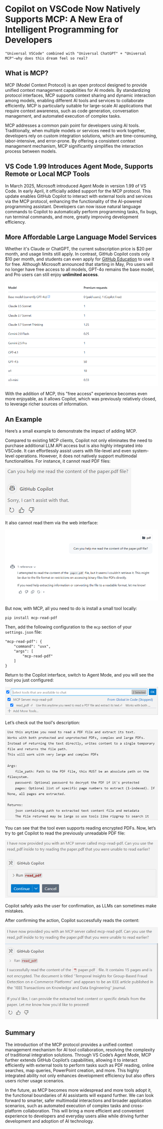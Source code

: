 # Copilot on VSCode Now Natively Supports MCP: A New Era of Intelligent Programming for Developers

```
"Universal VSCode" combined with "Universal ChatGPT" + "Universal MCP"—why does this dream feel so real?
```

## What is MCP?

MCP (Model Context Protocol) is an open protocol designed to provide unified context management capabilities for AI models. By standardizing protocol interfaces, MCP supports context sharing and dynamic interaction among models, enabling different AI tools and services to collaborate efficiently. MCP is particularly suitable for large-scale AI applications that require context awareness, such as code generation, conversation management, and automated execution of complex tasks.

MCP addresses a common pain point for developers using AI tools. Traditionally, when multiple models or services need to work together, developers rely on custom integration solutions, which are time-consuming, labor-intensive, and error-prone. By offering a consistent context management mechanism, MCP significantly simplifies the interaction process between models.

## VS Code 1.99 Introduces Agent Mode, Supports Remote or Local MCP Tools

In March 2025, Microsoft introduced Agent Mode in version 1.99 of VS Code. In early April, it officially added support for the MCP protocol. This update enables GitHub Copilot to interact with external tools and services via the MCP protocol, enhancing the functionality of the AI-powered programming assistant. Developers can now issue natural language commands to Copilot to automatically perform programming tasks, fix bugs, run terminal commands, and more, greatly improving development efficiency.

## More Affordable Large Language Model Services

Whether it's Claude or ChatGPT, the current subscription price is $20 per month, and usage limits still apply. In contrast, GitHub Copilot costs only $10 per month, and students can even apply for [GitHub Education](https://github.com/education) to use it for free. Although Microsoft announced that starting in May, Pro users will no longer have free access to all models, GPT-4o remains the base model, and Pro users can still enjoy **unlimited access**.

![alt text](image.png)

With the addition of MCP, this "free access" experience becomes even more enjoyable, as it allows Copilot, which was previously relatively closed, to leverage richer sources of information.

## An Example

Here’s a small example to demonstrate the impact of adding MCP.

Compared to existing MCP clients, Copilot not only eliminates the need to purchase additional LLM API access but is also highly integrated into VSCode. It can effortlessly assist users with file-level and even system-level operations. However, it does not natively support multimodal functionalities. For instance, it cannot read PDF files:

![alt text](image-2.png)

It also cannot read them via the web interface:

![alt text](image-1.png)

But now, with MCP, all you need to do is install a small tool locally:

```
pip install mcp-read-pdf
```

Then, add the following configuration to the `mcp` section of your `settings.json` file:

```
"mcp-read-pdf": {
    "command": "uvx",
    "args": [
        "mcp-read-pdf"
    ]
}
```

Return to the Copilot interface, switch to Agent Mode, and you will see the tool you just configured:

![alt text](image-3.png)

Let’s check out the tool's description:

![alt text](image-4.png)

You can see that the tool even supports reading encrypted PDFs. Now, let’s try to get Copilot to read the previously unreadable PDF file:

![alt text](image-5.png)

Copilot safely asks the user for confirmation, as LLMs can sometimes make mistakes.

After confirming the action, Copilot successfully reads the content:

![alt text](image-6.png)

## Summary

The introduction of the MCP protocol provides a unified context management mechanism for AI tool collaboration, resolving the complexity of traditional integration solutions. Through VS Code’s Agent Mode, MCP further extends GitHub Copilot’s capabilities, allowing it to interact efficiently with external tools to perform tasks such as PDF reading, online searches, map queries, PowerPoint creation, and more. This highly integrated ability not only enhances development efficiency but also offers users richer usage scenarios.

In the future, as MCP becomes more widespread and more tools adopt it, the functional boundaries of AI assistants will expand further. We can look forward to smarter, safer multimodal interactions and broader application scenarios, such as automated execution of complex tasks and cross-platform collaboration. This will bring a more efficient and convenient experience to developers and everyday users alike while driving further development and adoption of AI technology.